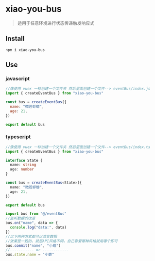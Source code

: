 # xiao-you-bus

> 适用于任意环境进行状态传递触发响应式

## Install

```shell
npm i xiao-you-bus
```

## Use

### javascript

```javascript
//像使用 vuex 一样创建一个文件夹 然后里面创建一个文件--> eventBus/index.js
import { createEventBus } from "xiao-you-bus"

const bus = createEventBus({
  name: "微若蜉蝣",
  age: 21,
})

export default bus
```

### typescript

```typescript
//像使用 vuex 一样创建一个文件夹 然后里面创建一个文件--> eventBus/index.ts
import { createEventBus } from "xiao-you-bus"

interface State {
  name: string
  age: number
}

const bus = createEventBus<State>({
  name: "微若蜉蝣",
  age: 21,
})

export default bus
```

```javascript
import bus from "@/eventBus"
//监听数据的改变
bus.on("name", data => {
  console.log("data:", data)
})
//以下两种方式都可以改变数据
//效果是一致的，就是API风格不同，自己喜爱哪种风格就用哪个即可
bus.commit("name", "小蝣")
//----------- or ------------
bus.state.name = "小蝣"
```
